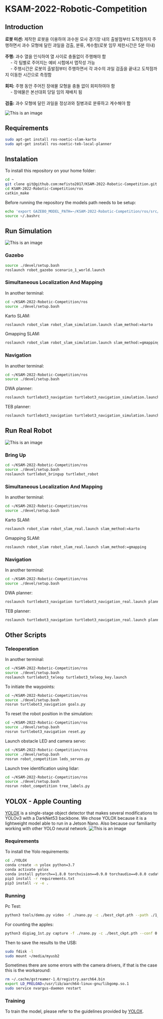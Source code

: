 # KSAM-2022-Robotic-Competition

## Introduction
**로봇 미션:** 제작한 로봇을 이용하여 과수원 모사 경기장 내의 출발점부터 도착점까지 주행하면서 과수 모형에 달린 과일을 검출, 분류, 계수함(로봇 임무 제한시간은 5분 이내) <br /> <br />
**주행:** 과수 열을 인식하여 열 사이로 충돌없이 주행해야 함 <br />
      &emsp; - 각 팀별로 주어지는 예비 시험에서 맵작성 가능 <br />
      &emsp; - 주행시간은 로봇의 출발점부터 주행하면서 각 과수의 과일 검출을 끝내고 도착점까지 이동한 시간으로 측정함 <br /> <br />
**회피:** 주행 동안 주어진 장애물 모형을 충돌 없이 회피하여야 함 <br />
      &emsp; - 장애물은 본선대회 당일 임의 재배치 됨 <br /> <br />
**검출:** 과수 모형에 달린 과일을 정상과와 질병과로 분류하고 계수해야 함

![This is an image](images/diagram.png)

## Requirements
```sh
sudo apt-get install ros-noetic-slam-karto
sudo apt-get install ros-noetic-teb-local-planner
```

## Instalation
To install this repository on your home folder:
```sh
cd ~
git clone git@github.com:mefisto2017/KSAM-2022-Robotic-Competition.git
cd KSAM-2022-Robotic-Competition/ros
catkin_make
```
Before running the repository the models path needs to be setup:
```sh
echo 'export GAZEBO_MODEL_PATH=~/KSAM-2022-Robotic-Competition/ros/src/robot_gazebo/models:${GAZEBO_MODEL_PATH}' >> ~/.bashrc
source ~/.bashrc
```

## Run Simulation
![This is an image](images/gazebo1.jpg)

### Gazebo
```sh
source ./devel/setup.bash
roslaunch robot_gazebo scenario_1_world.launch
```


### Simultaneous Localization And Mapping
In another terminal:
```sh
cd ~/KSAM-2022-Robotic-Competition/ros
source ./devel/setup.bash
```
Karto SLAM:
```sh
roslaunch robot_slam robot_slam_simulation.launch slam_method:=karto
```
Gmapping SLAM:
```sh
roslaunch robot_slam robot_slam_simulation.launch slam_method:=gmapping
```


### Navigation
In another terminal:
```sh
cd ~/KSAM-2022-Robotic-Competition/ros
source ./devel/setup.bash
```
DWA planner:
```sh
roslaunch turtlebot3_navigation turtlebot3_navigation_simulation.launch planner:=dwa
```
TEB planner:
```sh
roslaunch turtlebot3_navigation turtlebot3_navigation_simulation.launch planner:=teb
```




## Run Real Robot
![This is an image](images/robot.jpg)
### Bring Up
```sh
cd ~/KSAM-2022-Robotic-Competition/ros
source ./devel/setup.bash
roslaunch turtlebot_bringup turtlebot_robot
```


### Simultaneous Localization And Mapping
In another terminal:
```sh
cd ~/KSAM-2022-Robotic-Competition/ros
source ./devel/setup.bash
```
Karto SLAM:
```sh
roslaunch robot_slam robot_slam_real.launch slam_method:=karto
```
Gmapping SLAM:
```sh
roslaunch robot_slam robot_slam_real.launch slam_method:=gmapping
```

### Navigation
In another terminal:
```sh
cd ~/KSAM-2022-Robotic-Competition/ros
source ./devel/setup.bash
```
DWA planner:
```sh
roslaunch turtlebot3_navigation turtlebot3_navigation_real.launch planner:=dwa
```
TEB planner:
```sh
roslaunch turtlebot3_navigation turtlebot3_navigation_real.launch planner:=teb
```


## Other Scripts

### Teleoperation
In another terminal:
```sh
cd ~/KSAM-2022-Robotic-Competition/ros
source ./devel/setup.bash
roslaunch turtlebot3_teleop turtlebot3_teleop_key.launch
```

To initiate the waypoints:
```sh
cd ~/KSAM-2022-Robotic-Competition/ros
source ./devel/setup.bash
rosrun turtlebot3_navigation goals.py
```

To reset the robot position in the simulation:

```sh
cd ~/KSAM-2022-Robotic-Competition/ros
source ./devel/setup.bash
rosrun turtlebot3_navigation reset.py
```

Launch obstacle LED and camera servo:

```sh
cd ~/KSAM-2022-Robotic-Competition/ros
source ./devel/setup.bash
rosrun robot_competition leds_servos.py
```

Launch tree identification using lidar:

```sh
cd ~/KSAM-2022-Robotic-Competition/ros
source ./devel/setup.bash
rosrun robot_competition tree_labels.py
```


## YOLOX - Apple Counting
[YOLOX](https://github.com/Megvii-BaseDetection/YOLOX) is a single-stage object detector that makes several modifications to YOLOv3 with a DarkNet53 backbone. We chose YOLOX because it is a lightweight model able to run in a Jetson Nano. Also because our familiarity working with other YOLO neural network.
![This is an image](images/apple.jpeg)

### Requirements
To install the Yolo requirements:
```sh
cd ./YOLOX
conda create -n yolox python=3.7
conda activate yolox
conda install pytorch==1.8.0 torchvision==0.9.0 torchaudio==0.8.0 cudatoolkit=11.1 -c pytorch -c conda-forge
pip3 install -r requirements.txt
pip3 install -v -e .
```

### Running
Pc Test:
```sh
python3 tools/demo.py video -f ./nano.py -c ./best_ckpt.pth --path ./1_2.mp4 --conf 0.25 --nms 0.45 --tsize 320 --save_result --device [cpu/gpu]
```

For counting the apples:
```sh
python3 digiag_1st.py capture -f ./nano.py -c ./best_ckpt.pth --conf 0.25 --nms 0.45 --tsize 320 --device gpu --save_result
```
Then to save the results to the USB:
```sh
sudo fdisk -l
sudo mount ~/media/myusb2
```
Sometimes there are some errors with the camera drivers, if that is the case this is the workaround:
```sh
rm ~/.cache/gstreamer-1.0/registry.aarch64.bin
export LD_PRELOAD=/usr/lib/aarch64-linux-gnu/libgomp.so.1
sudo service nvargus-daemon restart
```

### Training
To train the model, please refer to the guidelines provided by [YOLOX](https://github.com/Megvii-BaseDetection/YOLOX/blob/main/docs/train_custom_data.md).








